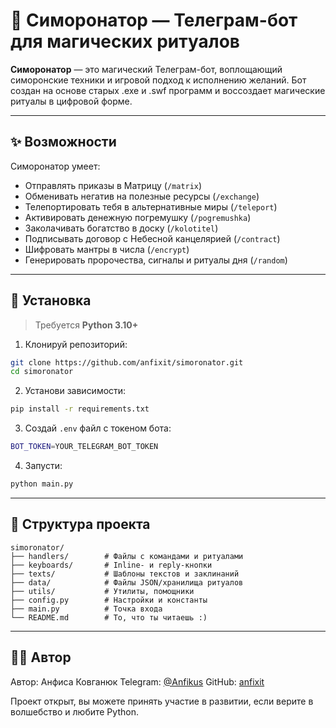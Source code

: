 # 🤖 Симоронатор — Телеграм-бот для магических ритуалов

**Симоронатор** — это магический Телеграм-бот, воплощающий симоронские техники и игровой подход к исполнению желаний.
Бот создан на основе старых .exe и .swf программ и воссоздает магические ритуалы в цифровой форме.

---

## ✨ Возможности

Симоронатор умеет:

* Отправлять приказы в Матрицу (`/matrix`)
* Обменивать негатив на полезные ресурсы (`/exchange`)
* Телепортировать тебя в альтернативные миры (`/teleport`)
* Активировать денежную погремушку (`/pogremushka`)
* Заколачивать богатство в доску (`/kolotitel`)
* Подписывать договор с Небесной канцелярией (`/contract`)
* Шифровать мантры в числа (`/encrypt`)
* Генерировать пророчества, сигналы и ритуалы дня (`/random`)

---

## 📆 Установка

> Требуется **Python 3.10+**

1. Клонируй репозиторий:

```bash
git clone https://github.com/anfixit/simoronator.git
cd simoronator
```

2. Установи зависимости:

```bash
pip install -r requirements.txt
```

3. Создай `.env` файл с токеном бота:

```bash
BOT_TOKEN=YOUR_TELEGRAM_BOT_TOKEN
```

4. Запусти:

```bash
python main.py
```

---

## 📁 Структура проекта

```
simoronator/
├── handlers/        # Файлы с командами и ритуалами
├── keyboards/       # Inline- и reply-кнопки
├── texts/           # Шаблоны текстов и заклинаний
├── data/            # Файлы JSON/хранилища ритуалов
├── utils/           # Утилиты, помощники
├── config.py        # Настройки и константы
├── main.py          # Точка входа
└── README.md        # То, что ты читаешь :)
```

---

## 🧙‍♀️ Автор

Автор: Анфиса Ковганюк
Telegram: [@Anfikus](https://t.me/Anfikus)
GitHub: [anfixit](https://github.com/anfixit)

Проект открыт, вы можете принять участие в развитии, если верите в волшебство и любите Python.
